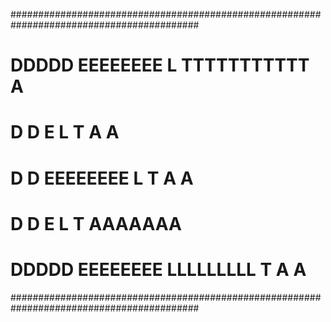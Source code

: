 ##########################################################################################
#               DDDDD       EEEEEEEE      L           TTTTTTTTTTT           A            #
#               D     D     E             L                T               A A           #
#               D      D    EEEEEEEE      L                T              A   A          #
#               D     D     E             L                T             AAAAAAA         #
#               DDDDD       EEEEEEEE      LLLLLLLLL        T            A       A        #
##########################################################################################


